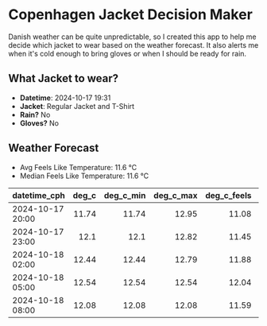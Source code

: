 
# Copenhagen Jacket Decision Maker

Danish weather can be quite unpredictable, so I created this app to help me decide which jacket to wear based on the weather forecast. 
It also alerts me when it's cold enough to bring gloves or when I should be ready for rain.

## What Jacket to wear?

- **Datetime**: 2024-10-17 19:31
- **Jacket**: Regular Jacket and T-Shirt
- **Rain?** No
- **Gloves?** No

## Weather Forecast
- Avg Feels Like Temperature: 11.6 °C
- Median Feels Like Temperature: 11.6 °C

| datetime_cph     |   deg_c |   deg_c_min |   deg_c_max |   deg_c_feels | weather   | wind   | rain   |
|:-----------------|--------:|------------:|------------:|--------------:|:----------|:-------|:-------|
| 2024-10-17 20:00 |   11.74 |       11.74 |       12.95 |         11.08 | Clouds    | High   | None   |
| 2024-10-17 23:00 |   12.1  |       12.1  |       12.82 |         11.45 | Clouds    | High   | None   |
| 2024-10-18 02:00 |   12.44 |       12.44 |       12.79 |         11.88 | Clouds    | Medium | None   |
| 2024-10-18 05:00 |   12.54 |       12.54 |       12.54 |         12.04 | Clouds    | Medium | None   |
| 2024-10-18 08:00 |   12.08 |       12.08 |       12.08 |         11.59 | Clouds    | Low    | None   |
        